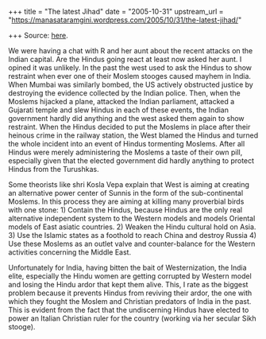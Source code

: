 +++
title = "The latest Jihad"
date = "2005-10-31"
upstream_url = "https://manasataramgini.wordpress.com/2005/10/31/the-latest-jihad/"

+++
Source: [here](https://manasataramgini.wordpress.com/2005/10/31/the-latest-jihad/).

We were having a chat with R and her aunt about the recent attacks on the Indian capital. Are the Hindus going react at least now asked her aunt. I opined it was unlikely. In the past the west used to ask the Hindus to show restraint when ever one of their Moslem stooges caused mayhem in India. When Mumbai was similarly bombed, the US actively obstructed justice by destroying the evidence collected by the Indian police. Then, when the Moslems hijacked a plane, attacked the Indian parliament, attacked a Gujarati temple and slew Hindus in each of these events, the Indian government hardly did anything and the west asked them again to show restraint. When the Hindus decided to put the Moslems in place after their heinous crime in the railway station, the West blamed the Hindus and turned the whole incident into an event of Hindus tormenting Moslems. After all Hindus were merely administering the Moslems a taste of their own pill, especially given that the elected government did hardly anything to protect Hindus from the Turushkas.

Some theorists like shri Kosla Vepa explain that West is aiming at creating an alternative power center of Sunnis in the form of the sub-continental Moslems. In this process they are aiming at killing many proverbial birds with one stone: 1) Contain the Hindus, because Hindus are the only real alternative independent system to the Western models and models Oriental models of East asiatic countries. 2) Weaken the Hindu cultural hold on Asia. 3) Use the Islamic states as a foothold to reach China and destroy Russia 4) Use these Moslems as an outlet valve and counter-balance for the Western activities concerning the Middle East.

Unfortunately for India, having bitten the bait of Westernization, the India elite, especially the Hindu women are getting corrupted by Western model and losing the Hindu ardor that kept them alive. This, I rate as the biggest problem because it prevents Hindus from reviving their ardor, the one with which they fought the Moslem and Christian predators of India in the past. This is evident from the fact that the undiscerning Hindus have elected to power an Italian Christian ruler for the country (working via her secular Sikh stooge).

